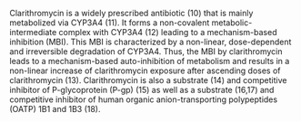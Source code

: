 

Clarithromycin is a widely prescribed antibiotic (10) that is mainly metabolized via CYP3A4 (11). It forms a non-covalent metabolic-intermediate complex with CYP3A4 (12) leading to a mechanism-based inhibition (MBI). This MBI is characterized by a non-linear, dose-dependent and irreversible degradation of CYP3A4. Thus, the MBI by clarithromycin leads to a mechanism-based auto-inhibition of metabolism and results in a non-linear increase of clarithromycin exposure after ascending doses of clarithromycin (13). Clarithromycin is also a substrate (14) and competitive inhibitor of P-glycoprotein (P-gp) (15) as well as a substrate (16,17) and competitive inhibitor of human organic anion-transporting polypeptides (OATP) 1B1 and 1B3 (18).